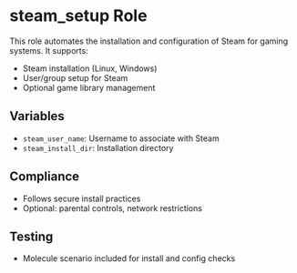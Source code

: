 # steam_setup Role

This role automates the installation and configuration of Steam for gaming systems. It supports:
- Steam installation (Linux, Windows)
- User/group setup for Steam
- Optional game library management

## Variables
- `steam_user_name`: Username to associate with Steam
- `steam_install_dir`: Installation directory

## Compliance
- Follows secure install practices
- Optional: parental controls, network restrictions

## Testing
- Molecule scenario included for install and config checks
